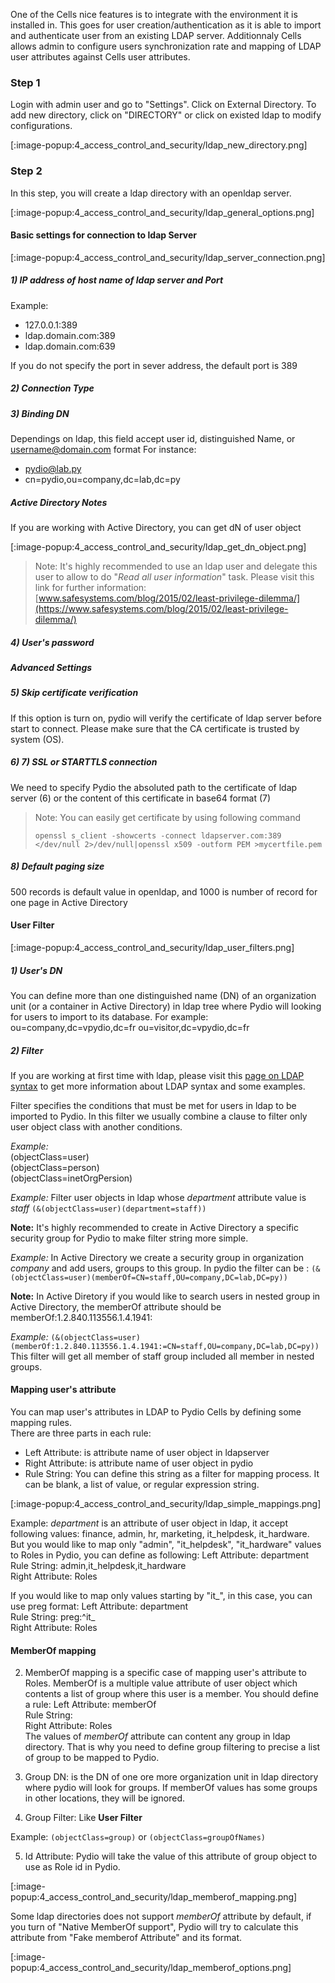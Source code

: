 One of the Cells nice features is to integrate with the environment it is installed in. This goes for user creation/authentication as it is able to import and authenticate user from an existing LDAP server. Additionnaly Cells allows admin to configure users synchronization rate and mapping of LDAP user attributes against Cells user attributes.

### Step 1

Login with admin user and go to "Settings". Click on External Directory.
To add new directory, click on "DIRECTORY" or click on existed ldap to modify configurations.

[:image-popup:4_access_control_and_security/ldap_new_directory.png]

### Step 2

In this step, you will create a ldap directory with an openldap server.

[:image-popup:4_access_control_and_security/ldap_general_options.png]

#### Basic settings for connection to ldap Server

[:image-popup:4_access_control_and_security/ldap_server_connection.png]

##### 1) IP address of host name of ldap server and Port

Example:

- 127.0.0.1:389
- ldap.domain.com:389
- ldap.domain.com:639

If you do not specify the port in sever address, the default port is 389

##### 2) Connection Type

##### 3) Binding DN

Dependings on ldap, this field accept user id, distinguished Name, or username@domain.com format
For instance:

- pydio@lab.py
- cn=pydio,ou=company,dc=lab,dc=py

##### Active Directory Notes

If you are working with Active Directory, you can get dN of user object

[:image-popup:4_access_control_and_security/ldap_get_dn_object.png]

> Note: It's highly recommended to use an ldap user and delegate this user to allow to do "*Read all user information*" task. Please visit this link for further information: [www.safesystems.com/blog/2015/02/least-privilege-dilemma/](https://www.safesystems.com/blog/2015/02/least-privilege-dilemma/)

##### 4) User's password

##### Advanced Settings

##### 5) Skip certificate verification

If this option is turn on, pydio will verify the certificate of ldap server before start to connect. Please make sure that the CA certificate is trusted by system (OS).

##### 6) 7) SSL or STARTTLS connection

We need to specify Pydio the absoluted path to the certificate of ldap server (6) or the content of this certificate in base64 format (7)

> Note: You can easily get certificate by using following command
>
> `openssl s_client -showcerts -connect ldapserver.com:389 </dev/null 2>/dev/null|openssl x509 -outform PEM >mycertfile.pem`

##### 8) Default paging size

500 records is default value in openldap, and 1000 is number of record for one page in Active Directory

#### User Filter

[:image-popup:4_access_control_and_security/ldap_user_filters.png]

##### 1) User's DN

You can define more than one distinguished name (DN) of an organization unit (or a container in Active Directory) in ldap tree where Pydio will looking for users to import to its database.
For example:
ou=company,dc=vpydio,dc=fr
ou=visitor,dc=vpydio,dc=fr

##### 2) Filter

If you are working at first time with ldap, please visit this [page on LDAP syntax](https://social.technet.microsoft.com/wiki/contents/articles/5392.active-directory-ldap-syntax-filters.aspx) to get more information about LDAP syntax and some examples.

Filter specifies the conditions that must be met for users in ldap to be imported to Pydio. In this filter we usually combine a clause to filter only user object class with another conditions.

*Example:*  
(objectClass=user)  
(objectClass=person)  
(objectClass=inetOrgPersion)  

*Example:* Filter user objects in ldap whose *department* attribute value is *staff*
  `(&(objectClass=user)(department=staff))`

**Note:** It's highly recommended to create in Active Directory a specific security group for Pydio to make filter string more simple.

*Example:* In Active Directory we create a security group in organization *company* and add users, groups to this group. In pydio the filter can be :
  `(&(objectClass=user)(memberOf=CN=staff,OU=company,DC=lab,DC=py))`

**Note:** In Active Diretory if you would like to search users in nested group in Active Directory, the memberOf attribute should be memberOf:1.2.840.113556.1.4.1941:

*Example:*
  `(&(objectClass=user)(memberOf:1.2.840.113556.1.4.1941:=CN=staff,OU=company,DC=lab,DC=py))`
This filter will get all member of staff group included all member in nested groups.

#### Mapping user's attribute

You can map user's attributes in LDAP to Pydio Cells by defining some mapping rules.  
There are three parts in each rule:

- Left Attribute: is attribute name of user object in ldapserver
- Right Attribute: is attribute name of user object in pydio
- Rule String: You can define this string as a filter for mapping process. It can be blank, a list of value, or regular expression string.

[:image-popup:4_access_control_and_security/ldap_simple_mappings.png]

Example: *department* is an attribute of user object in ldap, it accept following values: finance, admin, hr, marketing, it_helpdesk, it_hardware. But you would like to map only "admin", "it_helpdesk", "it_hardware" values to Roles in Pydio, you can define as following:
    Left Attribute: department  
    Rule String: admin,it_helpdesk,it_hardware  
    Right Attribute: Roles  

If you would like to map only values starting by "it_", in this case, you can use preg format:
    Left Attribute: department  
    Rule String: preg:^it_  
    Right Attribute: Roles  

#### MemberOf mapping

2) MemberOf mapping is a specific case of mapping user's attribute to Roles. MemberOf is a multiple value attribute of user object which contents a list of group where this user is a member. You should define a rule:
    Left Attribute: memberOf  
    Rule String:  
    Right Attribute: Roles  
The values of *memberOf* attribute can content any group in ldap directory. That is why you need to define group filtering to precise a list of group to be mapped to Pydio.

3) Group DN: is the DN of one ore more organization unit in ldap directory where pydio will look for groups. If memberOf values has some groups in other locations, they will be ignored.

4) Group Filter: Like **User Filter**

Example: `(objectClass=group)` or `(objectClass=groupOfNames)`

5) Id Attribute: Pydio will take the value of this attribute of group object to use as Role id in Pydio.

[:image-popup:4_access_control_and_security/ldap_memberof_mapping.png]

Some ldap directories does not support *memberOf* attribute by default, if you turn of "Native MemberOf support", Pydio will try to calculate this attribute from "Fake memberof Attribute" and its format.

[:image-popup:4_access_control_and_security/ldap_memberof_options.png]
